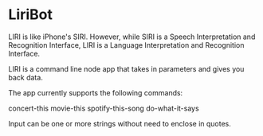 # LiriBot

LIRI is like iPhone's SIRI. However, while SIRI is a Speech Interpretation and Recognition Interface, LIRI is a Language Interpretation and Recognition Interface.

LIRI is a command line node app that takes in parameters and gives you back data.

The app currently supports the following commands:

concert-this
movie-this
spotify-this-song
do-what-it-says

Input can be one or more strings without need to enclose in quotes.

